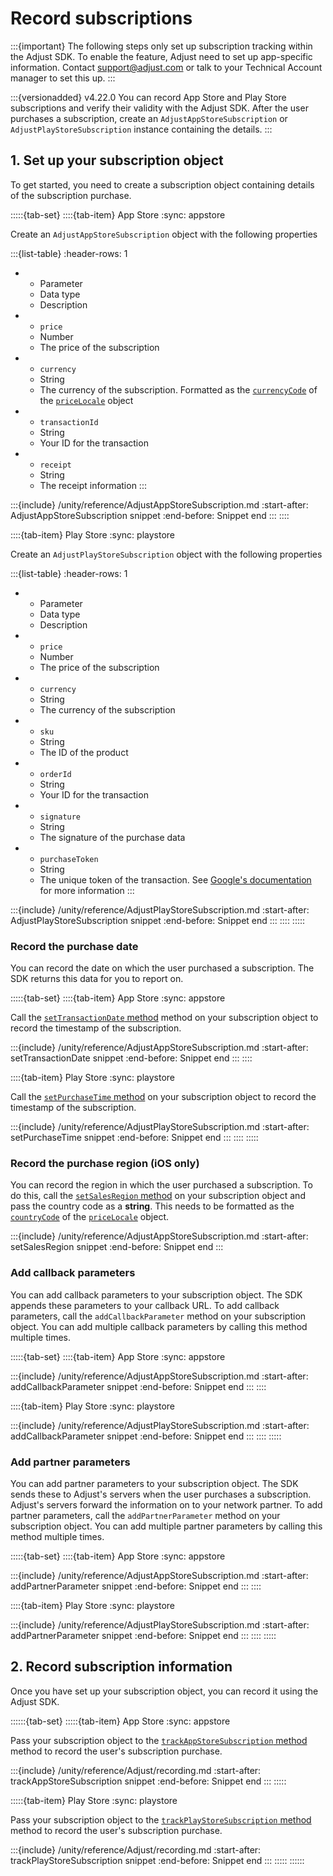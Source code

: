 # Record subscriptions

:::{important}
The following steps only set up subscription tracking within the Adjust SDK. To enable the feature, Adjust need to set up app-specific information. Contact <support@adjust.com> or talk to your Technical Account manager to set this up.
:::

:::{versionadded} v4.22.0
You can record App Store and Play Store subscriptions and verify their validity with the Adjust SDK. After the user purchases a subscription, create an `AdjustAppStoreSubscription` or `AdjustPlayStoreSubscription` instance containing the details.
:::

## 1. Set up your subscription object

To get started, you need to create a subscription object containing details of the subscription purchase.

:::::{tab-set}
::::{tab-item} App Store
:sync: appstore

Create an `AdjustAppStoreSubscription` object with the following properties

:::{list-table}
:header-rows: 1

* - Parameter
   - Data type
   - Description
* - `price`
   - Number
   - The price of the subscription
* - `currency`
   - String
   - The currency of the subscription. Formatted as the [`currencyCode`](https://developer.apple.com/documentation/foundation/nslocale/1642836-currencycode?language=objc) of the [`priceLocale`](https://developer.apple.com/documentation/storekit/skproduct/1506145-pricelocale?language=objc) object
* - `transactionId`
   - String
   - Your ID for the transaction
* - `receipt`
   - String
   - The receipt information
:::

:::{include} /unity/reference/AdjustAppStoreSubscription.md
:start-after: AdjustAppStoreSubscription snippet
:end-before: Snippet end
:::
::::

::::{tab-item} Play Store
:sync: playstore

Create an `AdjustPlayStoreSubscription` object with the following properties

:::{list-table}
:header-rows: 1

* - Parameter
   - Data type
   - Description
* - `price`
   - Number
   - The price of the subscription
* - `currency`
   - String
   - The currency of the subscription
* - `sku`
   - String
   -  The ID of the product
* - `orderId`
   - String
   - Your ID for the transaction
* - `signature`
   - String
   - The signature of the purchase data
* - `purchaseToken`
   - String
   - The unique token of the transaction. See [Google's documentation](https://developer.android.com/reference/com/android/billingclient/api/Purchase#getPurchaseToken()) for more information
:::

:::{include} /unity/reference/AdjustPlayStoreSubscription.md
:start-after: AdjustPlayStoreSubscription snippet
:end-before: Snippet end
:::
::::
:::::

### Record the purchase date

You can record the date on which the user purchased a subscription. The SDK returns this data for you to report on. 

:::::{tab-set}
::::{tab-item} App Store
:sync: appstore

Call the [`setTransactionDate` method](#unity-settransactiondate-invocation) method on your subscription object to record the timestamp of the subscription.

:::{include} /unity/reference/AdjustAppStoreSubscription.md
:start-after: setTransactionDate snippet
:end-before: Snippet end
:::
::::

::::{tab-item} Play Store
:sync: playstore

Call the [`setPurchaseTime` method](#unity-setpurchasetime-invocation) on your subscription object to record the timestamp of the subscription.

:::{include} /unity/reference/AdjustPlayStoreSubscription.md
:start-after: setPurchaseTime snippet
:end-before: Snippet end
:::
::::
:::::

### Record the purchase region (iOS only)

You can record the region in which the user purchased a subscription. To do this, call the [`setSalesRegion` method](#unity-setsalesregion-invocation) on your subscription object and pass the country code as a **string**. This needs to be formatted as the [`countryCode`](https://developer.apple.com/documentation/foundation/nslocale/1643060-countrycode?language=swift) of the [`priceLocale`](https://developer.apple.com/documentation/storekit/skproduct/1506145-pricelocale?language=swift) object.

:::{include} /unity/reference/AdjustAppStoreSubscription.md
:start-after: setSalesRegion snippet
:end-before: Snippet end
:::

### Add callback parameters

You can add callback parameters to your subscription object. The SDK appends these parameters to your callback URL. To add callback parameters, call the `addCallbackParameter` method on your subscription object. You can add multiple callback parameters by calling this method multiple times.

:::::{tab-set}
::::{tab-item} App Store
:sync: appstore

:::{include} /unity/reference/AdjustAppStoreSubscription.md
:start-after: addCallbackParameter snippet
:end-before: Snippet end
:::
::::

::::{tab-item} Play Store
:sync: playstore

:::{include} /unity/reference/AdjustPlayStoreSubscription.md
:start-after: addCallbackParameter snippet
:end-before: Snippet end
:::
::::
:::::

### Add partner parameters

You can add partner parameters to your subscription object. The SDK sends these to Adjust's servers when the user purchases a subscription. Adjust's servers forward the information on to your network partner. To add partner parameters, call the `addPartnerParameter` method on your subscription object. You can add multiple partner parameters by calling this method multiple times.

:::::{tab-set}
::::{tab-item} App Store
:sync: appstore

:::{include} /unity/reference/AdjustAppStoreSubscription.md
:start-after: addPartnerParameter snippet
:end-before: Snippet end
:::
::::

::::{tab-item} Play Store
:sync: playstore

:::{include} /unity/reference/AdjustPlayStoreSubscription.md
:start-after: addPartnerParameter snippet
:end-before: Snippet end
:::
::::
:::::

## 2. Record subscription information

Once you have set up your subscription object, you can record it using the Adjust SDK.

::::::{tab-set}
:::::{tab-item} App Store
:sync: appstore

Pass your subscription object to the [`trackAppStoreSubscription` method](#unity-trackappstoresubscription-invocation) method to record the user's subscription purchase.

:::{include} /unity/reference/Adjust/recording.md
:start-after: trackAppStoreSubscription snippet
:end-before: Snippet end
:::
:::::

:::::{tab-item} Play Store
:sync: playstore

Pass your subscription object to the [`trackPlayStoreSubscription` method](#unity-trackplaystoresubscription-invocation) method to record the user's subscription purchase.

:::{include} /unity/reference/Adjust/recording.md
:start-after: trackPlayStoreSubscription snippet
:end-before: Snippet end
:::
:::::
::::::
